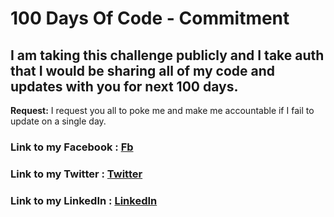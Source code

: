 # 100 Days Of Code - Commitment

## I am taking this challenge publicly and I take auth that I would be sharing all of my code and updates with you for next 100 days.

**Request:** I request you all to poke me and make me accountable if I fail to update on a single day.

### **Link to my Facebook :** [Fb](https://www.facebook.com/sunny.varshney.77)
### **Link to my Twitter :** [Twitter](https://twitter.com/prafull4321/status/1013837230337429504)
### **Link to my LinkedIn :** [LinkedIn](https://www.linkedin.com/feed/update/urn:li:activity:6419598388924383232/)
